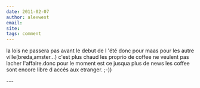 ```yaml
---
date: 2011-02-07
author: alexwest
email: 
site: 
tags: comment
---
```


<p>la lois ne passera pas avant le debut de l 'été donc pour maas pour les autre ville(breda,amster...) c'est plus chaud les proprio de coffee ne veulent pas lacher l'affaire.donc pour le moment est ce jusqua plus de news les coffee sont encore libre d accés aux etranger.   ;-))</p>
---